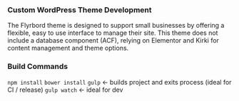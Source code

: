 ### Custom WordPress Theme Development

The Flyrbord theme is designed to support small businesses by offering a flexible, easy to use interface to manage their site. This theme does not include a database component (ACF), relying on Elementor and Kirki for content management and theme options.

### Build Commands
`npm install`
`bower install`
`gulp` <- builds project and exits process (ideal for CI / release)
`gulp watch` <- ideal for dev
